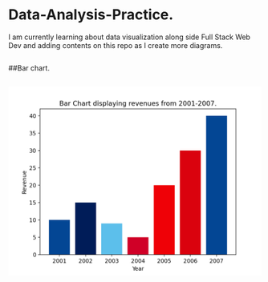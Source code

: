 # Data-Analysis-Practice.
I am currently learning about data visualization along side Full Stack Web Dev and adding contents on this repo as I create more diagrams.
```
```
##Bar chart. 
```
```

![Final Product](Figure_2.png)
